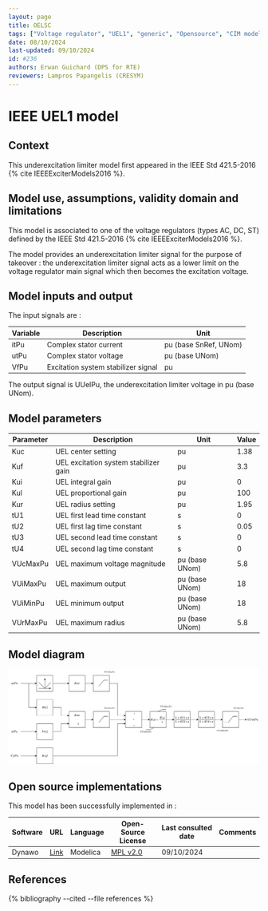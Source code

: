 ```yaml
---
layout: page
title: OEL5C
tags: ["Voltage regulator", "UEL1", "generic", "Opensource", "CIM model", "RMS", "phasor", "MRL4", "Single phase", "IEEE", "dynawo", "#236"]
date: 08/10/2024
last-updated: 09/10/2024
id: #236
authors: Erwan Guichard (DPS for RTE)
reviewers: Lampros Papangelis (CRESYM)
---
```

# IEEE UEL1 model

## Context

This underexcitation limiter model first appeared in the IEEE Std 421.5-2016 {% cite IEEEExciterModels2016 %}.

## Model use, assumptions, validity domain and limitations

This model is associated to one of the voltage regulators (types AC, DC, ST) defined by the IEEE Std 421.5-2016 {% cite IEEEExciterModels2016 %}.

The model provides an underexcitation limiter signal for the purpose of takeover : the underexcitation limiter signal acts as a lower limit on the voltage regulator main signal which then becomes the excitation voltage.

## Model inputs and output

The input signals are :

| Variable | Description | Unit |
| -------- | ----------- | ---- |
| itPu | Complex stator current | pu (base SnRef, UNom) |
| utPu | Complex stator voltage | pu (base UNom) |
| VfPu | Excitation system stabilizer signal | pu |

The output signal is UUelPu, the underexcitation limiter voltage in pu (base UNom).

## Model parameters

| Parameter | Description | Unit | Value |
| --------- | ----------- | ---- | ----- |
| Kuc | UEL center setting | pu | 1.38 |
| Kuf | UEL excitation system stabilizer gain | pu | 3.3 |
| Kui | UEL integral gain | pu | 0 |
| Kul | UEL proportional gain | pu | 100 |
| Kur | UEL radius setting | pu | 1.95 |
| tU1 | UEL first lead time constant | s | 0 |
| tU2 | UEL first lag time constant | s | 0.05 |
| tU3 | UEL second lead time constant | s | 0 |
| tU4 | UEL second lag time constant | s | 0 |
| VUcMaxPu | UEL maximum voltage magnitude | pu (base UNom) | 5.8 |
| VUiMaxPu | UEL maximum output | pu (base UNom) | 18 |
| VUiMinPu | UEL minimum output | pu (base UNom) | 18 |
| VUrMaxPu | UEL maximum radius | pu (base UNom) | 5.8 |

## Model diagram

![UEL1](/pages/models/regulations/uel/UEL1/UEL1.drawio.svg)

## Open source implementations

This model has been successfully implemented in :

| Software      | URL | Language | Open-Source License | Last consulted date | Comments |
| ------------- | --- | -------- | ------------------- | ------------------- | -------- |
| Dynawo | [Link](https://github.com/dynawo/dynawo) | Modelica | [MPL v2.0](https://www.mozilla.org/en-US/MPL/2.0/)  | 09/10/2024 |  |

## References

{% bibliography --cited --file references  %}